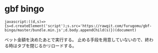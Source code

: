 gbf bingo
=========

```
javascript:((d,s)=>{s=d.createElement('script');s.src='https://rawgit.com/furugomu/gbf-bingo/master/bundle.min.js';d.body.appendChild(s)})(document)
```

ベット金額を決めたあとで実行する。
止める手段を用意していないので、終わる時はタブを閉じるかリロードする。
